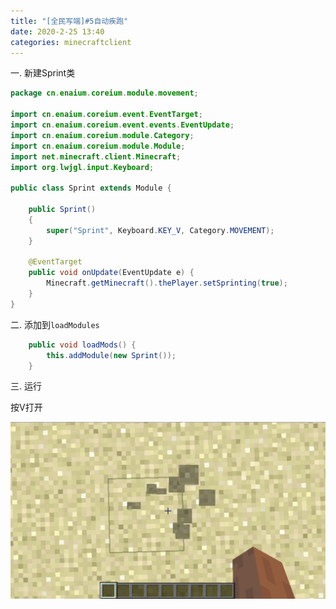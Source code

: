 ```yaml
---
title: "[全民写端]#5自动疾跑"
date: 2020-2-25 13:40
categories: minecraftclient
---
```


一. 新建Sprint类
```java
package cn.enaium.coreium.module.movement;

import cn.enaium.coreium.event.EventTarget;
import cn.enaium.coreium.event.events.EventUpdate;
import cn.enaium.coreium.module.Category;
import cn.enaium.coreium.module.Module;
import net.minecraft.client.Minecraft;
import org.lwjgl.input.Keyboard;

public class Sprint extends Module {

    public Sprint()
    {
        super("Sprint", Keyboard.KEY_V, Category.MOVEMENT);
    }

    @EventTarget
    public void onUpdate(EventUpdate e) {
        Minecraft.getMinecraft().thePlayer.setSprinting(true);
    }
}
```

二. 添加到`loadModules`
```java
    public void loadMods() {
        this.addModule(new Sprint());
    }
```

三. 运行

按V打开

![5-1](/assets/minecraftclient/5-1.png)
